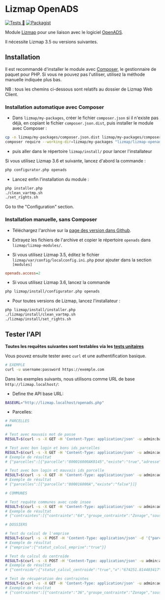 # Lizmap OpenADS

[![Tests 🎳](https://github.com/3liz/lizmap-openads-module/actions/workflows/php_lint.yml/badge.svg)](https://github.com/3liz/lizmap-openads-module/actions/workflows/php_lint.yml)
[![Packagist](https://img.shields.io/packagist/v/lizmap/lizmap-openads-module)](https://packagist.org/packages/lizmap/lizmap-openads-module)

Module [Lizmap](https://www.lizmap.com/) pour une liaison avec le logiciel [OpenADS](https://www.atreal.fr/applications/catalogue/logiciel-urbanisme).

Il nécessite Lizmap 3.5 ou versions suivantes.

## Installation

Il est recommandé d'installer le module avec [Composer](https://getcomposer.org),
le gestionnaire de paquet pour PHP.
Si vous ne pouvez pas l'utiliser, utilisez la méthode manuelle indiquée plus bas.

NB : tous les chemins ci-dessous sont relatifs au dossier de Lizmap Web Client.

### Installation automatique avec Composer

* Dans `lizmap/my-packages`, créer le fichier `composer.json` si il n'existe pas déjà,
  en copiant le fichier `composer.json.dist`, puis installer le module avec Composer :

```bash
cp -n lizmap/my-packages/composer.json.dist lizmap/my-packages/composer.json
composer require --working-dir=lizmap/my-packages "lizmap/lizmap-openads-module"
```

* puis aller dans le répertoire `lizmap/install/` pour lancer l'installateur

Si vous utilisez Lizmap 3.6 et suivante, lancez d'abord la commande :

```bash
php configurator.php openads
```

* Lancez enfin l'installation du module :

```bash
php installer.php
./clean_vartmp.sh
./set_rights.sh
```

Go to the "Configuration" section.

### Installation manuelle, sans Composer

* Téléchargez l'archive sur la [page des version dans Github](https://github.com/3liz/lizmap-openads-module/releases).
* Extrayez les fichiers de l'archive et copier le répertoire `openads` dans `lizmap/lizmap-modules/`.


* Si vous utilisez Lizmap 3.5, éditez le fichier `lizmap/var/config/localconfig.ini.php` pour ajouter 
  dans la section `[modules]`

```ini
openads.access=2
```

* Si vous utilisez Lizmap 3.6, lancez la commande 

```bash
php lizmap/install/configurator.php openads
```

* Pour toutes versions de Lizmap, lancez l'installateur :

```bash
php lizmap/install/installer.php
./lizmap/install/clean_vartmp.sh
./lizmap/install/set_rights.sh
```

## Tester l'API

**Toutes les requêtes suivantes sont testables via les [tests unitaires](tests/)**

Vous pouvez ensuite tester avec `curl` et une authentification basique.
```bash
# EXEMPLE
curl -u username:password https://exemple.com
```

Dans les exemples suivants, nous utilisons comme URL de base `http://lizmap.localhost/`:

* Define the API base URL:

```bash
BASEURL="http://lizmap.localhost/openads.php"
``` 

* Parcelles:

```bash
# PARCELLES
###

# Test avec mauvais mot de passe
RESULT=$(curl -s -X GET -H 'Content-Type: application/json' -u admin:badpassword "$BASEURL/services/openads~openads/parcelles/800016000AK0145") && echo $RESULT

# Test avec bon login et bons ids_parcelles
RESULT=$(curl -s -X GET -H 'Content-Type: application/json' -u admin:admin "$BASEURL/services/openads~openads/parcelles/800016000AK0145") && echo $RESULT
# Exemple de résultat
# {"parcelles":[{"parcelle":"800016000AK0145","existe":"true","adresse":{"numero_voie":"0057  ","type_voie":"CHE","nom_voie":"CROISE DE LA JUSTICE      ","arrondissement":"016"}}]}

# Test avec bon login et mauvais ids_parcelle
RESULT=$(curl -s -X GET -H 'Content-Type: application/json' -u admin:admin "$BASEURL/services/openads~openads/parcelles/80016") && echo $RESULT
# Exemple de résultat
# {"parcelles":[{"parcelle":"800016000A","existe":"false"}]}

# COMMUNES

# Test requête communes avec code insee
RESULT=$(curl -s -X GET -H 'Content-Type: application/json' -u admin:admin "$BASEURL/services/openads~openads/communes/80016/contraintes") && echo $RESULT
# Exemple de résultat
# {"contraintes":[{"contrainte":"64","groupe_contrainte":"Zonage","sous_groupe_contrainte":"ZOne urba","libelle":"Uec","texte":"Secteur urbain \u00e9conomique"},{"contrainte":"63","groupe_contrainte":"Zonage","sous_groupe_contrainte":"ZOne urba","libelle":"Uco","texte":"Secteur urbain de commerce"},{"contrainte":"51","groupe_contrainte":"Zonage","sous_groupe_contrainte":"ZOne urba","libelle":"1AUm","texte":"Zone \u00e0 urbaniser mixte habitat \/ \u00e9conomie"},{"contrainte":"57","groupe_contrainte":"Zonage","sous_groupe_contrainte":"ZOne urba","libelle":"2AUec","texte":"Zone \u00e0 urbaniser \u00e0 vocation \u00e9conomique"},{"contrainte":"36","groupe_contrainte":"Zonage","sous_groupe_contrainte":"ZOne urba","libelle":"Up","texte":"Secteur urbain en p\u00e9riph\u00e9rie du centre-ville et des anciens faubourgs d'Albert"},{"contrainte":"37","groupe_contrainte":"Zonage","sous_groupe_contrainte":"ZOne urba","libelle":"Nzh","texte":"Secteur naturel concern\u00e9 par des Zones \u00e0 Dominante Humide du SDAGE Artois-Picardie"},{"contrainte":"44","groupe_contrainte":"Zonage","sous_groupe_contrainte":"ZOne urba","libelle":"N","texte":"Zone naturelle"},{"contrainte":"43","groupe_contrainte":"Zonage","sous_groupe_contrainte":"ZOne urba","libelle":"Uag","texte":"Secteur urbain avec enjeux agricoles"},{"contrainte":"33","groupe_contrainte":"Zonage","sous_groupe_contrainte":"ZOne urba","libelle":"Ueq","texte":"Secteur urbain d'\u00e9quipements publics"},{"contrainte":"42","groupe_contrainte":"Zonage","sous_groupe_contrainte":"ZOne urba","libelle":"A","texte":"Zone agricole"},{"contrainte":"53","groupe_contrainte":"Zonage","sous_groupe_contrainte":"ZOne urba","libelle":"Uc","texte":"Secteur urbain compos\u00e9 majoritairement d'extensions r\u00e9centes"},{"contrainte":"62","groupe_contrainte":"Zonage","sous_groupe_contrainte":"ZOne urba","libelle":"Azh","texte":"Secteur agricole concern\u00e9 par des Zones \u00e0 Dominante Humide du SDAGE Artois-Picardie"},{"contrainte":"50","groupe_contrainte":"Zonage","sous_groupe_contrainte":"ZOne urba","libelle":"2AUh","texte":"Zone \u00e0 urbaniser \u00e0 vocation principale d'habitat"},{"contrainte":"52","groupe_contrainte":"Zonage","sous_groupe_contrainte":"ZOne urba","libelle":"Ap","texte":"Secteur agricole prot\u00e9g\u00e9"},{"contrainte":"46","groupe_contrainte":"Zonage","sous_groupe_contrainte":"ZOne urba","libelle":"1AUco","texte":"Zone \u00e0 urbaniser \u00e0 vocation commerciale"},{"contrainte":"45","groupe_contrainte":"Zonage","sous_groupe_contrainte":"ZOne urba","libelle":"Uf","texte":"Secteur urbain des anciens faubourgs autour du centre-ville d'Albert"},{"contrainte":"60","groupe_contrainte":"Zonage","sous_groupe_contrainte":"ZOne urba","libelle":"Uv","texte":"Secteur urbain du centre-ville d'Albert"},{"contrainte":"34","groupe_contrainte":"Zonage","sous_groupe_contrainte":"ZOne urba","libelle":"Neq","texte":"Secteur naturel d'\u00e9quipements publics"},{"contrainte":"41","groupe_contrainte":"Zonage","sous_groupe_contrainte":"ZOne urba","libelle":"1AUh","texte":"Zone \u00e0 urbaniser \u00e0 vocation principale d'habitat"}]}

# DOSSIERS

# Test du calcul de l'emprise
RESULT=$(curl -s -X POST -H 'Content-Type: application/json' -d '{"parcelles":["800016000AT0031", "800016000AO0179"]}' -u admin:admin "$BASEURL/services/openads~openads/dossiers/444444/emprise") && echo $RESULT
# Exemple de résultat
# {"emprise":{"statut_calcul_emprise":"true"}}

# Test du calcul du centroïde
RESULT=$(curl -s -X POST -H 'Content-Type: application/json' -u admin:admin "$BASEURL/services/openads~openads/dossiers/444444/centroide") && echo $RESULT
# Exemple de résultat
# {"centroide":{"statut_calcul_centroide":"true","x":"674251.814403417","y":"6988657.01009032"}}

# Test de récupération des contraintes
RESULT=$(curl -s -X GET -H 'Content-Type: application/json' -u admin:admin "$BASEURL/services/openads~openads/dossiers/444444/contraintes") && echo $RESULT
# Exemple de résultat
# {"contraintes":[{"contrainte":"36","groupe_contrainte":"Zonage","sous_groupe_contrainte":"ZOne urba","libelle":"Up","texte":"Secteur urbain en p\u00e9riph\u00e9rie du centre-ville et des anciens faubourgs d'Albert"},{"contrainte":"45","groupe_contrainte":"Zonage","sous_groupe_contrainte":"ZOne urba","libelle":"Uf","texte":"Secteur urbain des anciens faubourgs autour du centre-ville d'Albert"}]}

```
